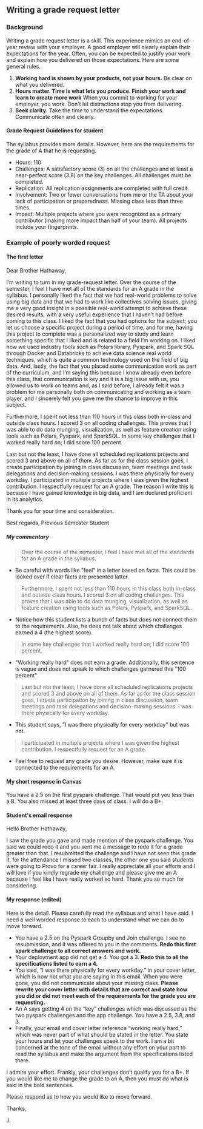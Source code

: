 ## Writing a grade request letter

### Background

Writing a grade request letter is a skill. This experience mimics an end-of-year review with your employer.  A good employer will clearly explain their expectations for the year.  Often, you can be expected to justify your work and explain how you delivered on those expectations. Here are some general rules.

1. __Working hard is shown by your products, not your hours.__ Be clear on what you delivered.
2. __Hours matter. Time is what lets you produce. Finish your work and learn to create more work__ When you commit to working for your employer, you work. Don't let distractions stop you from delivering.
3. __Seek clarity.__ Take the time to understand the expectations.  Communicate often and clearly.

#### Grade Request Guidelines for student

The syllabus provides more details. However, here are the requirements for the grade of A that he is requesting.

- Hours: 110
- Challenges: A satisfactory score (3) on all the challenges and at least a near-perfect score (3.8) on the key challenges. All challenges must be completed.
- Replication: All replication assignments are completed with full credit.
- Involvement: Two or fewer conversations from me or the TA about your lack of participation or preparedness. Missing class less than three times.
- Impact: Multiple projects where you were recognized as a primary contributor (making more impact than half of your team). All projects include your fingerprints.

### Example of poorly worded request

#### The first letter

Dear Brother Hathaway,

I’m writing to turn in my grade-request letter. Over the course of the semester, I feel I have met all of the standards for an A grade in the syllabus.
I personally liked the fact that we had real-world problems to solve using big data and that we had to work like collectives solving issues, giving me a very good insight in a possible real-world attempt to achieve these desired results, with a very useful experience that I haven’t had before coming to this class. I liked the fact that you had options for the subject; you let us choose a specific project during a period of time, and for me, having this project to complete was a personalized way to study and learn something specific that I liked and is related to a field I’m working on. I liked how we used industry tools such as Polars library, Pyspark, and Spark SQL through Docker and Databricks to achieve data science real world techniques, which is quite a common technology used on the field of big data. And, lastly, the fact that you placed some communication work as part of the curriculum, and I’m saying this because I know already even before this class, that communication is key and it is a big issue with us, you allowed us to work on teams and, as I said before, I already felt it was a problem for me personally both on communicating and working as a team player, and I sincerely felt you gave me the chance to improve in this subject.

Furthermore, I spent not less than 110 hours in this class both in-class and outside class hours. I scored 3 on all coding challenges. This proves that I was able to do data munging, visualization, as well as feature creation using tools such as Polars, Pyspark, and SparkSQL. In some key challenges that I worked really hard on; I did score 100 percent.

Last but not the least, I have done all scheduled replications projects and scored 3 and above on all of them. As far as for the class session goes, I create participation by joining in class discussion, team meetings and task delegations and decision-making sessions. I was there physically for every workday. I participated in multiple projects where I was given the highest contribution. I respectfully request for an A grade. The reason I write this is because I have gained knowledge in big data, and I am declared proficient in its analytics.

Thank you for your time and consideration.

Best regards,
Previous Semester Student

##### My commentary

> Over the course of the semester, I feel I have met all of the standards for an A grade in the syllabus.

- Be careful with words like "feel" in a letter based on facts. This could be looked over if clear facts are presented latter.

> Furthermore, I spent not less than 110 hours in this class both in-class and outside class hours. I scored 3 on all coding challenges. This proves that I was able to do data munging, visualization, as well as feature creation using tools such as Polars, Pyspark, and SparkSQL.

- Notice how this student lists a bunch of facts but does not connect them to the requirements. Also, he does not talk about which challenges earned a 4 (the highest score).

> In some key challenges that I worked really hard on; I did score 100 percent.

- "Working really hard" does not earn a grade. Additionally, this sentence is vague and does not speak to which challenges garnered this "100 percent"

> Last but not the least, I have done all scheduled replications projects and scored 3 and above on all of them. As far as for the class session goes, I create participation by joining in class discussion, team meetings and task delegations and decision-making sessions. I was there physically for every workday.

- This student says, "I was there physically for every workday" but was not.

>  I participated in multiple projects where I was given the highest contribution. I respectfully request for an A grade.

- Feel free to request any grade you desire.  However, make sure it is connected to the requirements for an A.

#### My short response in Canvas

You have a 2.5 on the first pyspark challenge. That would put you less than a B. You also missed at least three days of class. I will do a B+.

#### Student's email response

Hello Brother Hathaway, 

I saw the grade you gave and made mention of the pyspark challenge. You said we could redo it and you sent me a message to redo it for a grade greater than that. I resubmitted the challenge and I have not seen this grade it, for the attendance I missed two classes, the other one you said students were going to Provo for a career fair. I really appreciate all your efforts and I will love if you kindly regrade my challenge and please give me an A because I feel like I have really worked so hard. Thank you so much for considering. 

#### My response (edited)

Here is the detail. Please carefully read the syllabus and what I have said. I need a well worded response to each to understand what we can do to move forward.

- You have a 2.5 on the Pyspark Groupby and Join challenge. I see no resubmission, and it was offered to you in the comments. __Redo this first spark challenge to all correct answers and work.__
- Your deployment app did not get a 4. You got a 3. __Redo this to all the specifications listed to earn a 4.__
- You said, “I was there physically for every workday.” in your cover letter, which is now not what you are saying in this email. When you were gone, you did not communicate about your missing class. __Please rewrite your cover letter with details that are correct and state how you did or did not meet each of the requirements for the grade you are requesting.__
- An A says getting 4 on the “key” challenges which was discussed as the two pyspark challenges and the app challenge. You have a 2.5, 3.8, and 3. 
- Finally, your email and cover letter reference “working really hard,” which was never part of what should be stated in the letter. You state your hours and let your challenges speak to the work. I am a bit concerned at the tone of the email without any effort on your part to read the syllabus and make the argument from the specifications listed there.

I admire your effort. Frankly, your challenges don’t qualify you for a B+. If you would like me to change the grade to an A, then you must do what is said in the bold sentences.

Please respond as to how you would like to move forward.

Thanks,

J.
